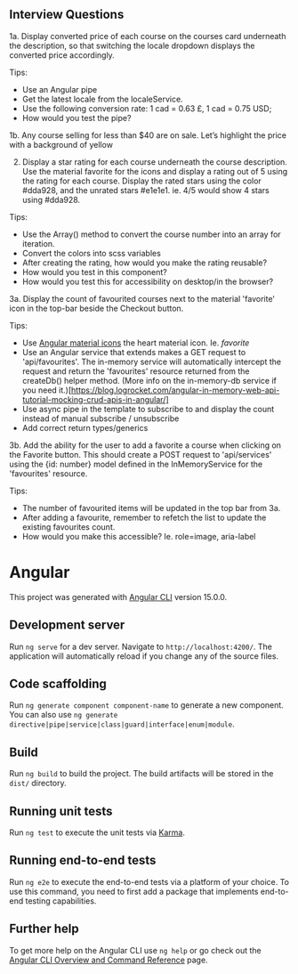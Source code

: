 ## Interview Questions

1a. Display converted price of each course on the courses card underneath the description, so that switching the locale dropdown displays the converted price accordingly.

Tips:

- Use an Angular pipe
- Get the latest locale from the localeService.
- Use the following conversion rate: 1 cad = 0.63 £, 1 cad = 0.75 USD;
- How would you test the pipe?

1b. Any course selling for less than $40 are on sale. Let’s highlight the price with a background of yellow

2. Display a star rating for each course underneath the course description. Use the material favorite for the icons and display a rating out of 5 using the rating for each course. Display the rated stars using the color #dda928, and the unrated stars #e1e1e1. ie. 4/5 would show 4 stars using #dda928.

Tips:

- Use the Array() method to convert the course number into an array for iteration.
- Convert the colors into scss variables
- After creating the rating, how would you make the rating reusable?
- How would you test in this component?
- How would you test this for accessibility on desktop/in the browser?

3a. Display the count of favourited courses next to the material 'favorite' icon in the top-bar beside the Checkout button.

Tips:

- Use [Angular material icons](https://fonts.google.com/icons) the heart material icon. Ie. <i class="material-icons">favorite</i>
- Use an Angular service that extends makes a GET request to 'api/favourites'. The in-memory service will automatically intercept the request and return the 'favourites' resource returned from the createDb() helper method. (More info on the in-memory-db service if you need it.)[https://blog.logrocket.com/angular-in-memory-web-api-tutorial-mocking-crud-apis-in-angular/]
- Use async pipe in the template to subscribe to and display the count instead of manual subscribe / unsubscribe
- Add correct return types/generics

3b. Add the ability for the user to add a favorite a course when clicking on the Favorite button. This should create a POST request to 'api/services' using the {id: number} model defined in the InMemoryService for the 'favourites' resource.

Tips:

- The number of favourited items will be updated in the top bar from 3a.
- After adding a favourite, remember to refetch the list to update the existing favourites count.
- How would you make this accessible? Ie. role=image, aria-label

# Angular

This project was generated with [Angular CLI](https://github.com/angular/angular-cli) version 15.0.0.

## Development server

Run `ng serve` for a dev server. Navigate to `http://localhost:4200/`. The application will automatically reload if you change any of the source files.

## Code scaffolding

Run `ng generate component component-name` to generate a new component. You can also use `ng generate directive|pipe|service|class|guard|interface|enum|module`.

## Build

Run `ng build` to build the project. The build artifacts will be stored in the `dist/` directory.

## Running unit tests

Run `ng test` to execute the unit tests via [Karma](https://karma-runner.github.io).

## Running end-to-end tests

Run `ng e2e` to execute the end-to-end tests via a platform of your choice. To use this command, you need to first add a package that implements end-to-end testing capabilities.

## Further help

To get more help on the Angular CLI use `ng help` or go check out the [Angular CLI Overview and Command Reference](https://angular.io/cli) page.
